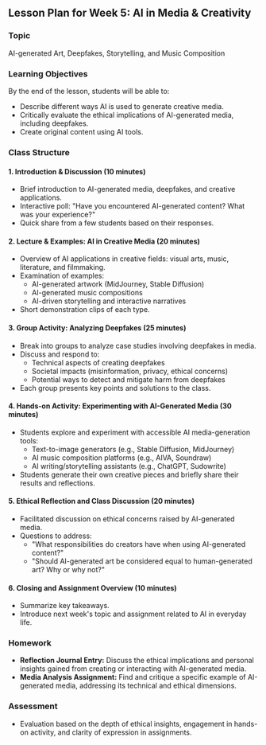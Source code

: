 ## Lesson Plan for Week 5: AI in Media & Creativity

### Topic
AI-generated Art, Deepfakes, Storytelling, and Music Composition

### Learning Objectives
By the end of the lesson, students will be able to:
- Describe different ways AI is used to generate creative media.
- Critically evaluate the ethical implications of AI-generated media, including deepfakes.
- Create original content using AI tools.

### Class Structure

#### 1. Introduction & Discussion (10 minutes)
- Brief introduction to AI-generated media, deepfakes, and creative applications.
- Interactive poll: "Have you encountered AI-generated content? What was your experience?"
- Quick share from a few students based on their responses.

#### 2. Lecture & Examples: AI in Creative Media (20 minutes)
- Overview of AI applications in creative fields: visual arts, music, literature, and filmmaking.
- Examination of examples:
  - AI-generated artwork (MidJourney, Stable Diffusion)
  - AI-generated music compositions
  - AI-driven storytelling and interactive narratives
- Short demonstration clips of each type.

#### 3. Group Activity: Analyzing Deepfakes (25 minutes)
- Break into groups to analyze case studies involving deepfakes in media.
- Discuss and respond to:
  - Technical aspects of creating deepfakes
  - Societal impacts (misinformation, privacy, ethical concerns)
  - Potential ways to detect and mitigate harm from deepfakes
- Each group presents key points and solutions to the class.

#### 4. Hands-on Activity: Experimenting with AI-Generated Media (30 minutes)
- Students explore and experiment with accessible AI media-generation tools:
  - Text-to-image generators (e.g., Stable Diffusion, MidJourney)
  - AI music composition platforms (e.g., AIVA, Soundraw)
  - AI writing/storytelling assistants (e.g., ChatGPT, Sudowrite)
- Students generate their own creative pieces and briefly share their results and reflections.

#### 5. Ethical Reflection and Class Discussion (20 minutes)
- Facilitated discussion on ethical concerns raised by AI-generated media.
- Questions to address:
  - "What responsibilities do creators have when using AI-generated content?"
  - "Should AI-generated art be considered equal to human-generated art? Why or why not?"

#### 6. Closing and Assignment Overview (10 minutes)
- Summarize key takeaways.
- Introduce next week's topic and assignment related to AI in everyday life.

### Homework
- **Reflection Journal Entry:** Discuss the ethical implications and personal insights gained from creating or interacting with AI-generated media.
- **Media Analysis Assignment:** Find and critique a specific example of AI-generated media, addressing its technical and ethical dimensions.

### Assessment
- Evaluation based on the depth of ethical insights, engagement in hands-on activity, and clarity of expression in assignments.

